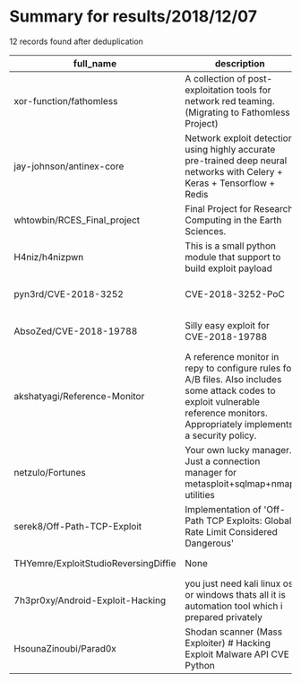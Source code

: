 
# Summary for results/2018/12/07
    
12 records found after deduplication

| full_name | description | html_url | matched_list | matched_count | pushed_at | size | stargazers_count | language | forks_count | vul_ids |
|--------------------------------------|-------------------------------------------------------------------------------------------------------------------------------------------------------------------------------------|---------------------------------------------------------|----------------------------------|-----------------|---------------------------|--------|--------------------|------------------|---------------|--------------------|
| xor-function/fathomless | A collection of post-exploitation tools for network red teaming. (Migrating to Fathomless Project) | https://github.com/xor-function/fathomless | ['exploit'] | 1 | 2018-12-07 21:41:20+00:00 | 22503 | 136 | PowerShell | 34 | [] |
| jay-johnson/antinex-core | Network exploit detection using highly accurate pre-trained deep neural networks with Celery + Keras + Tensorflow + Redis | https://github.com/jay-johnson/antinex-core | ['exploit'] | 1 | 2018-12-07 20:06:21+00:00 | 389 | 18 | Jupyter Notebook | 2 | [] |
| whtowbin/RCES_Final_project | Final Project for Research Computing in the Earth Sciences. | https://github.com/whtowbin/RCES_Final_project | ['rce'] | 1 | 2018-12-07 19:52:55+00:00 | 4425 | 0 | Jupyter Notebook | 0 | [] |
| H4niz/h4nizpwn | This is a small python module that support to build exploit payload | https://github.com/H4niz/h4nizpwn | ['exploit'] | 1 | 2018-12-07 17:48:44+00:00 | 11 | 0 | Python | 0 | [] |
| pyn3rd/CVE-2018-3252 | CVE-2018-3252-PoC | https://github.com/pyn3rd/CVE-2018-3252 | ['cve poc', 'cve-2'] | 2 | 2018-12-07 04:31:50+00:00 | 599 | 72 | Java | 23 | ['CVE-2018-3252'] |
| AbsoZed/CVE-2018-19788 | Silly easy exploit for CVE-2018-19788 | https://github.com/AbsoZed/CVE-2018-19788 | ['cve-2', 'exploit'] | 2 | 2018-12-07 00:56:25+00:00 | 18 | 5 | Shell | 3 | ['CVE-2018-19788'] |
| akshatyagi/Reference-Monitor | A reference monitor in repy to configure rules for A/B files. Also includes some attack codes to exploit vulnerable reference monitors. Appropriately implements a security policy. | https://github.com/akshatyagi/Reference-Monitor | ['exploit'] | 1 | 2018-12-07 05:44:24+00:00 | 2 | 0 | | 0 | [] |
| netzulo/Fortunes | Your own lucky manager. Just a connection manager for metasploit+sqlmap+nmap utilities | https://github.com/netzulo/Fortunes | ['metasploit module OR payload'] | 1 | 2018-12-07 08:29:48+00:00 | 29 | 0 | Python | 0 | [] |
| serek8/Off-Path-TCP-Exploit | Implementation of 'Off-Path TCP Exploits: Global Rate Limit Considered Dangerous' | https://github.com/serek8/Off-Path-TCP-Exploit | ['exploit'] | 1 | 2018-12-07 10:12:42+00:00 | 3166 | 2 | C++ | 1 | [] |
| THYemre/ExploitStudioReversingDiffie | None | https://github.com/THYemre/ExploitStudioReversingDiffie | ['exploit'] | 1 | 2018-12-07 17:14:17+00:00 | 1 | 0 | Python | 0 | [] |
| 7h3pr0xy/Android-Exploit-Hacking | you just need kali linux os or windows thats all it is automation tool which i prepared privately | https://github.com/7h3pr0xy/Android-Exploit-Hacking | ['exploit'] | 1 | 2018-12-07 12:14:27+00:00 | 14 | 4 | Shell | 0 | [] |
| HsounaZinoubi/Parad0x | Shodan scanner (Mass Exploiter) # Hacking Exploit Malware API CVE Python | https://github.com/HsounaZinoubi/Parad0x | ['exploit'] | 1 | 2018-12-07 04:30:03+00:00 | 66 | 0 | Python | 1 | [] |
